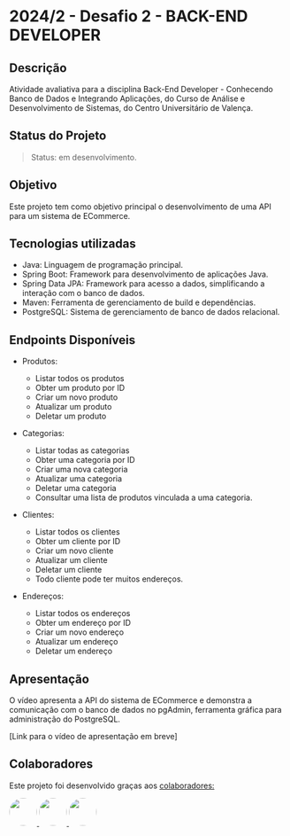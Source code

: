 # 2024/2 - Desafio 2 - BACK-END DEVELOPER

## Descrição

Atividade avaliativa para a disciplina Back-End Developer - Conhecendo Banco de Dados e Integrando Aplicações, do Curso de Análise e Desenvolvimento de Sistemas, do Centro Universitário de Valença.

## Status do Projeto

> Status: em desenvolvimento.

## Objetivo

Este projeto tem como objetivo principal o desenvolvimento de uma API para um sistema de ECommerce.

## Tecnologias utilizadas

* Java: Linguagem de programação principal.
* Spring Boot: Framework para desenvolvimento de aplicações Java.
* Spring Data JPA: Framework para acesso a dados, simplificando a interação com o banco de dados.
* Maven: Ferramenta de gerenciamento de build e dependências.
* PostgreSQL: Sistema de gerenciamento de banco de dados relacional.

## Endpoints Disponíveis

* Produtos:
   - Listar todos os produtos
   - Obter um produto por ID
   - Criar um novo produto
   - Atualizar um produto
   - Deletar um produto
 
* Categorias:
   - Listar todas as categorias
   - Obter uma categoria por ID
   - Criar uma nova categoria
   - Atualizar uma categoria
   - Deletar uma categoria
   - Consultar uma lista de produtos vinculada a uma categoria.

* Clientes:
   - Listar todos os clientes
   - Obter um cliente por ID
   - Criar um novo cliente
   - Atualizar um cliente
   - Deletar um cliente
   - Todo cliente pode ter muitos endereços.

* Endereços:
   - Listar todos os endereços
   - Obter um endereço por ID
   - Criar um novo endereço
   - Atualizar um endereço
   - Deletar um endereço

## Apresentação

O vídeo apresenta a API do sistema de ECommerce e demonstra a comunicação com o banco de dados no pgAdmin, ferramenta gráfica para administração do PostgreSQL.

[Link para o vídeo de apresentação em breve]
<!-- [![Watch the video](https://img.youtube.com/vi/WKR7pHkXfps/hqdefault.jpg)]( https://youtu.be/WKR7pHkXfps) -->

## Colaboradores

Este projeto foi desenvolvido graças aos
<a href="https://github.com/laisbrme/API-sistema-ECommerce/graphs/contributors"> colaboradores:</a>

<a href="https://github.com/laisbrme"><img src="https://avatars.githubusercontent.com/u/52614305?s=64&v=4" height="50" style="border-radius: 50px;" /> </a>
<a href="https://github.com/RhaisaJusto"><img src="https://avatars.githubusercontent.com/u/163946245?s=64&v=4" height="50" style="border-radius: 50px;" /> </a>
<a href="https://github.com/leonardopontes91"><img src="https://avatars.githubusercontent.com/u/163802559?s=64&v=4" height="50" style="border-radius: 50px;" /> </a>
